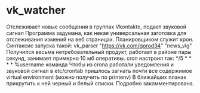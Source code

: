 # vk_watcher
Отслеживает новые сообщения в группах Vkontakte, подает звуковой сигнал
Программа задумана, как некая универсальная заготовка для отслеживания измений на веб страницах.
Планировщиком служит крон.
Синтаксис запуска такой: vk_parser "https://vk.com/gorod34" "news_vlg"
Получился весьма нетребовательный продукт, работает в районе пары секунд, занимает примерно 10 мб оперативы. 
cron настроил так: */5 * * * * %username команда
Чтобы из crona работали уведомления и звуковой сигнал в etc/crontab пришлось загнать почти все содержимое virtual environment (можно получить по printenv)
В ближайших планах прикрутить к ней черный и белый списки. Подробно закомментирована.
